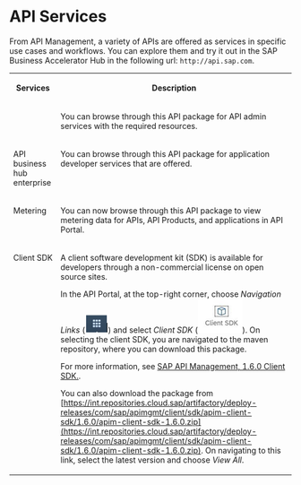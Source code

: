 <!-- loio007d50f4b101488298af9a89cd473493 -->

# API Services

From API Management, a variety of APIs are offered as services in specific use cases and workflows. You can explore them and try it out in the SAP Business Accelerator Hub in the following url: `http://api.sap.com`.


<table>
<tr>
<th valign="top">

Services

</th>
<th valign="top">

Description

</th>
</tr>
<tr>
<td valign="top">



</td>
<td valign="top">

You can browse through this API package for API admin services with the required resources.

</td>
</tr>
<tr>
<td valign="top">

API business hub enterprise 

</td>
<td valign="top">

You can browse through this API package for application developer services that are offered.

</td>
</tr>
<tr>
<td valign="top">

Metering

</td>
<td valign="top">

You can now browse through this API package to view metering data for APIs, API Products, and applications in API Portal.

</td>
</tr>
<tr>
<td valign="top">

Client SDK

</td>
<td valign="top">

A client software development kit \(SDK\) is available for developers through a non-commercial license on open source sites.

In the API Portal, at the top-right corner, choose *Navigation Links* \(![](images/Finalgrid_1a621ca.png)\) and select *Client SDK* \(![](images/clientsdk_f85baa6.png)\). On selecting the client SDK, you are navigated to the maven repository, where you can download this package.

For more information, see [SAP API Management, 1.6.0 Client SDK.](https://help.sap.com/doc/sap-api-management-client-sdk/Cloud/en-US/ClientSDK_1_6_0.pdf).

You can also download the package from [https://int.repositories.cloud.sap/artifactory/deploy-releases/com/sap/apimgmt/client/sdk/apim-client-sdk/1.6.0/apim-client-sdk-1.6.0.zip](https://int.repositories.cloud.sap/artifactory/deploy-releases/com/sap/apimgmt/client/sdk/apim-client-sdk/1.6.0/apim-client-sdk-1.6.0.zip). On navigating to this link, select the latest version and choose *View All*.

</td>
</tr>
</table>

